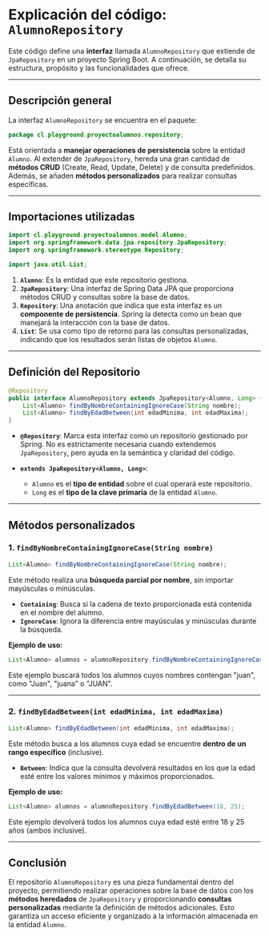 
# Explicación del código: `AlumnoRepository`

Este código define una **interfaz** llamada `AlumnoRepository` que extiende de `JpaRepository` en un proyecto Spring Boot. A continuación, se detalla su estructura, propósito y las funcionalidades que ofrece.

---

## Descripción general

La interfaz `AlumnoRepository` se encuentra en el paquete:

```java
package cl.playground.proyectoalumnos.repository;
```

Está orientada a **manejar operaciones de persistencia** sobre la entidad `Alumno`. Al extender de `JpaRepository`, hereda una gran cantidad de **métodos CRUD** (Create, Read, Update, Delete) y de consulta predefinidos. Además, se añaden **métodos personalizados** para realizar consultas específicas.

---

## Importaciones utilizadas

```java
import cl.playground.proyectoalumnos.model.Alumno;
import org.springframework.data.jpa.repository.JpaRepository;
import org.springframework.stereotype.Repository;

import java.util.List;
```

1. **`Alumno`**: Es la entidad que este repositorio gestiona.
2. **`JpaRepository`**: Una interfaz de Spring Data JPA que proporciona métodos CRUD y consultas sobre la base de datos.
3. **`Repository`**: Una anotación que indica que esta interfaz es un **componente de persistencia**. Spring la detecta como un bean que manejará la interacción con la base de datos.
4. **`List`**: Se usa como tipo de retorno para las consultas personalizadas, indicando que los resultados serán listas de objetos `Alumno`.

---

## Definición del Repositorio

```java
@Repository
public interface AlumnoRepository extends JpaRepository<Alumno, Long> {
    List<Alumno> findByNombreContainingIgnoreCase(String nombre);
    List<Alumno> findByEdadBetween(int edadMinima, int edadMaxima);
}
```

- **`@Repository`**: Marca esta interfaz como un repositorio gestionado por Spring. No es estrictamente necesaria cuando extendemos `JpaRepository`, pero ayuda en la semántica y claridad del código.

- **`extends JpaRepository<Alumno, Long>`**:
    - `Alumno` es el **tipo de entidad** sobre el cual operará este repositorio.
    - `Long` es el **tipo de la clave primaria** de la entidad `Alumno`.

---

## Métodos personalizados

### 1. `findByNombreContainingIgnoreCase(String nombre)`

```java
List<Alumno> findByNombreContainingIgnoreCase(String nombre);
```

Este método realiza una **búsqueda parcial por nombre**, sin importar mayúsculas o minúsculas.
- **`Containing`**: Busca si la cadena de texto proporcionada está contenida en el nombre del alumno.
- **`IgnoreCase`**: Ignora la diferencia entre mayúsculas y minúsculas durante la búsqueda.

**Ejemplo de uso:**
```java
List<Alumno> alumnos = alumnoRepository.findByNombreContainingIgnoreCase("juan");
```
Este ejemplo buscará todos los alumnos cuyos nombres contengan "juan", como "Juan", "juana" o "JUAN".

---

### 2. `findByEdadBetween(int edadMinima, int edadMaxima)`

```java
List<Alumno> findByEdadBetween(int edadMinima, int edadMaxima);
```

Este método busca a los alumnos cuya edad se encuentre **dentro de un rango específico** (inclusive).
- **`Between`**: Indica que la consulta devolverá resultados en los que la edad esté entre los valores mínimos y máximos proporcionados.

**Ejemplo de uso:**
```java
List<Alumno> alumnos = alumnoRepository.findByEdadBetween(18, 25);
```
Este ejemplo devolverá todos los alumnos cuya edad esté entre 18 y 25 años (ambos inclusive).

---

## Conclusión

El repositorio `AlumnoRepository` es una pieza fundamental dentro del proyecto, permitiendo realizar operaciones sobre la base de datos con los **métodos heredados** de `JpaRepository` y proporcionando **consultas personalizadas** mediante la definición de métodos adicionales. Esto garantiza un acceso eficiente y organizado a la información almacenada en la entidad `Alumno`.